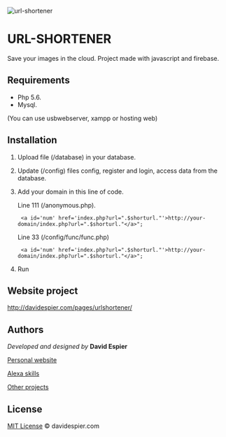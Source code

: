 ![url-shortener](http://davidespier.com/github/url-php/url.jpg)

# URL-SHORTENER
Save your images in the cloud.  Project made with javascript and firebase.

## Requirements

- Php 5.6.
- Mysql.

(You can use usbwebserver, xampp or hosting web)


## Installation

1. Upload file (/database) in your database.

2. Update (/config) files config, register and login, access data from the database.

3. Add your domain in this line of code.

               
   Line 111 (/anonymous.php).

        <a id='num' href='index.php?url=".$shorturl."'>http://your-domain/index.php?url=".$shorturl."</a>";


   Line 33 (/config/func/func.php)
   
        <a id='num' href='index.php?url=".$shorturl."'>http://your-domain/index.php?url=".$shorturl."</a>";
       
        
4. Run

## Website project

http://davidespier.com/pages/urlshortener/


## Authors

 *Developed and designed by*  **David Espier**


[Personal website](https://davidespier.com)

[Alexa skills](https://www.amazon.es/s?k=davidespier&i=alexa-skills)
        
[Other projects](https://github.com/davidespier?tab=repositories)



## License


[MIT License](https://choosealicense.com/licenses/mit/) © davidespier.com
